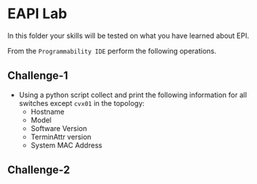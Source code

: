 # EAPI Lab

In this folder your skills will be tested on what you have learned about EPI.

From the `Programmability IDE` perform the following operations.

## Challenge-1

- Using a python script collect and print the following information for all switches except `cvx01` in the topology:
  - Hostname
  - Model
  - Software Version
  - TerminAttr version
  - System MAC Address

## Challenge-2

